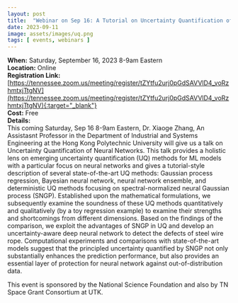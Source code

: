 ```yaml
---
layout: post
title:  "Webinar on Sep 16: A Tutorial on Uncertainty Quantification of Neural Networks"
date: 2023-09-11
image: assets/images/uq.png
tags: [ events, webinars ]
---
```



**When:** Saturday, September 16, 2023 8-9am Eastern   
**Location:** Online   
**Registration Link:** [https://tennessee.zoom.us/meeting/register/tZYtfu2urj0pGdSAVVlD4_voRzhmtxjTtgNV](https://tennessee.zoom.us/meeting/register/tZYtfu2urj0pGdSAVVlD4_voRzhmtxjTtgNV){:target="_blank"}     
**Cost:** Free  
**Details:**    
This coming Saturday, Sep 16 8-9am Eastern, Dr. Xiaoge Zhang, An Assistasnt Professor in the Department of Industrial and Systems Engineering at the Hong Kong Polytechnic University will give us a talk on Uncertainty Quantification of Neural Networks. This talk provides a holistic lens on emerging uncertainty quantification (UQ) methods for ML models with a particular focus on neural networks and gives a tutorial-style description of several state-of-the-art UQ methods: Gaussian process regression, Bayesian neural network, neural network ensemble, and deterministic UQ methods focusing on spectral-normalized neural Gaussian process (SNGP). Established upon the mathematical formulations, we subsequently examine the soundness of these UQ methods quantitatively and qualitatively (by a toy regression example) to examine their strengths and shortcomings from different dimensions. Based on the findings of the comparison, we exploit the advantages of SNGP in UQ and develop an uncertainty-aware deep neural network to detect the defects of steel wire rope. Computational experiments and comparisons with state-of-the-art models suggest that the principled uncertainty quantified by SNGP not only substantially enhances the prediction performance, but also provides an essential layer of protection for neural network against out-of-distribution data.

This event is sponsored by the National Science Foundation and also by TN Space Grant Consortium at UTK.
<br/>
<br/>
<br/>


